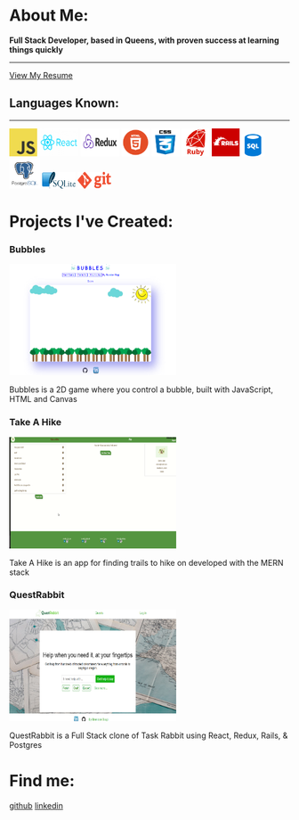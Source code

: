 <link rel="stylesheet" href="./style.css">
<link rel="icon" type="image/png" href="./images/icon.png"/>
<script src="./hover.js"></script>

# About Me:

**Full Stack Developer, based in Queens, with proven success at learning things quickly**
<hr/>
<a target="_blank" href="https://drive.google.com/file/d/1AsTQNu3M0gmi4ZkAlve4Ibas4-M9C8jm/view?usp=sharing">
View My Resume
</a>

## Languages Known:
<hr/>
<div id="code">
<img class="code" src="images/js.png" height="50" width="50">
<!-- <span id="codet">Java Script</span> -->
<img class="code" src="images/react.png" height="50" width="70" alt="React">
<!-- <span id="codet">React</span> -->
<img class="code" src="images/redux.png" height="50" width="70">
<!-- <span id="codet">Redux</span> -->
<img class="code" src="images/html.png" height="50" width="50">
<!-- <span id="codet">HTML</span> -->
<img class="code" src="images/css.png" height="50" width="50">
<!-- <span id="codet">CSS</span> -->
<img class="code" src="images/ruby.png" height="50" width="50">
<!-- <span id="codet">Ruby</span> -->
<img class="code" src="images/rails.png" height="50" width="50">
<!-- <span id="codet">Rails</span> -->
<img class="code2" src="images/sql.png" height="40" width="40">
<!-- <span id="codet">SQL</span> -->
<img class="code" src="images/post.png" height="55" width="55">
<!-- <span id="codet">Postgres SQL</span> -->
<img class="code2" src="images/lite.png" height="30" width="60">
<!-- <span id="codet">SQL Lite</span> -->
<img class="code2" src="images/git.png" height="30" width="60">
<!-- <span id="codet">Git</span> -->
</div>

# Projects I've Created:

<div class="projects">
<div class="display">
<h3>Bubbles</h3>
<a target="_blank" href="https://bman2386.github.io/Bubbles_JS_Project/"><img src="images/Bubbles.PNG" height="200" width="300"></a>
<p>Bubbles is a 2D game where you control a bubble, built with JavaScript, HTML and Canvas</p>
</div>

<div class="display">
<h3>Take A Hike</h3>
<a target="_blank" href="https://take-a-hike1.herokuapp.com/#/"><img src="images/hiking.gif" height="200" width="300"></a>
<p>Take A Hike is an app for finding trails to hike on developed with the MERN stack</p>
</div>

<div class="display">
<h3>QuestRabbit</h3>
<a target="_blank" href="https://quest-rabbit.herokuapp.com/#/"><img src="images/QuestRabbit.PNG" height="200" width="300"></a>
<p>QuestRabbit is a Full Stack clone of Task Rabbit using React, Redux, Rails, & Postgres</p>
</div>
</div>


# Find me:
[github](https://github.com/Bman2386)
[linkedin](https://www.linkedin.com/in/brendonbiagi/)
